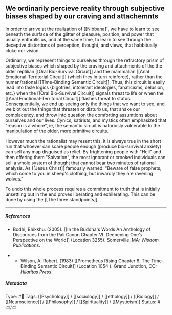 ## We ordinarily percieve reality through subjective biases shaped by our craving and attachemnts #

In order to arrive at the realization of [[Nibbana]], we have to learn to see beneath the surface of the glitter of pleasure, position, and power that usually enthralls us, and at the same time, to learn to see through the deceptive distortions of perception, thought, and views, that habbitually cloke our vision.

Ordinarily, we represent things to ourselves through the refractory prism of subjective biases which shaped by the craving and attachments of the the older reptilian  [[Oral Bio-Survival Circuit]] and the mammalian [[Anal Emotional-Territorial Circuit]] (which they in turn reinforce), rather than the human/rational [[Time-Binding Semantic Circuit]]. Thus, this circuit is easily lead into fasle logics {bigotries, intolerant ideologies, fanaticisms, delusion, etc.} when the [[Oral Bio-Survival Circuit]] signals threat to life or when the [[Anal Emotional-Territorial Circuit]] flashes threat to status. Consequentially, we end up seeing only the things that we want to see; and we blot out the things that threaten or disturb us, that shake our complacency, and throw into question the comforting assumtions about ourselves and our lives. Cynics, satirists, and mystics often emphasized that "reason is a whore", ie, the semantic sircuit is natoriosly vulnerable to the manipulation of the older, more primitive circuits. 

However much the rationalist may resent this, it is always true in the short run that whoever can scare people enough (produce bio-survival anxiety) can sell any map disguised as relief. By frightening people with "Hell" and then offering them "Salvation", the most ignorant or crooked individuals can sell a whole system of thought that cannot bear two minutes of rational analysis. As [[Jesus Christ]] famously warned: "Beware of false prophets, which come to you in sheep's clothing, but inwardly they are ravening wolves."

To undo this whole process requires a commitment to truth that is initially unsettling but in the end proves liberating and exhilerating. This can be done by using the [[The three standpoints]].

___

##### References

- Bodhi, Bhikkhu. (2005). [[In the Buddha's Words An Anthology of Discources from the Pali Canon Chapter VI. Deepening One’s Perspective on the World]]   (Location 3255). Somerville, MA: _Wisdom Publications_.

- - Wilson, A. Robert. (1983) [[Prometheus Rising Chapter 6. The Time-Binding Semantic Circuit]] (Location 1054 ). Grand Junction, CO: _Hilaritas Press_.

##### Metadata

Type: #🔴 
Tags: [[Psychology]] / [[sociology]] / [[ethology]] / [[Biology]] / [[Neuroscience]] / [[Philosophy]] / [[Spirituality]] / [[Mysticism]] 
Status: #⛅️/⛅️ 
